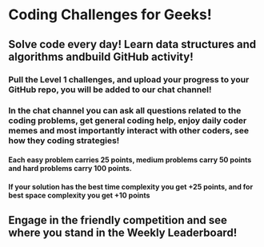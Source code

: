 # Coding Challenges for Geeks!
## Solve code every day! Learn data structures and algorithms andbuild GitHub activity!

### Pull the Level 1 challenges, and upload your progress to your GitHub repo, you will be added to our chat channel!

### In the chat channel you can ask all questions related to the coding problems, get general coding help, enjoy daily coder memes and most importantly interact with other coders, see how they coding strategies!

#### Each easy problem carries 25 points, medium problems carry 50 points and hard problems carry 100 points.
#### If your solution has the best time complexity you get +25 points, and for best space complexity you get +10 points

## Engage in the friendly competition and see where you stand in the Weekly Leaderboard!
